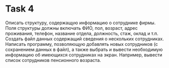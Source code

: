# Task 4
Описать структуру, содержащую информацию о сотруднике фирмы. Поля структуры должны включать ФИО, пол, возраст, адрес проживания, телефон, название отдела, должность, стаж, оклад и т.п. Создать файл данных содержащий сведения о нескольких сотрудниках. Написать программу, позволяющую добавлять новых сотрудников (с сохранением данных в файл), а также выбрать и вывести необходимую информацию об имеющихся сотрудниках на экран. Например, вывести список сотрудников пенсионного возраста.
